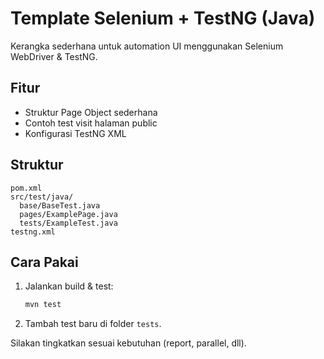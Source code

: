 # Template Selenium + TestNG (Java)

Kerangka sederhana untuk automation UI menggunakan Selenium WebDriver & TestNG.

## Fitur

- Struktur Page Object sederhana
- Contoh test visit halaman public
- Konfigurasi TestNG XML

## Struktur

```
pom.xml
src/test/java/
  base/BaseTest.java
  pages/ExamplePage.java
  tests/ExampleTest.java
testng.xml
```

## Cara Pakai

1. Jalankan build & test:
   ```bash
   mvn test
   ```
2. Tambah test baru di folder `tests`.

Silakan tingkatkan sesuai kebutuhan (report, parallel, dll).
